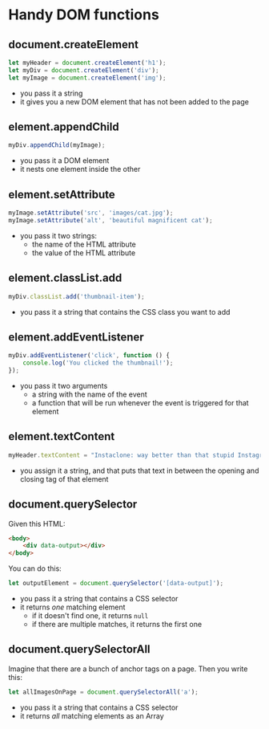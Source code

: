 

# Handy DOM functions

## document.createElement

```js
let myHeader = document.createElement('h1');
let myDiv = document.createElement('div');
let myImage = document.createElement('img');
```

- you pass it a string
- it gives you a new DOM element that has not been added to the page

## element.appendChild

```js
myDiv.appendChild(myImage);
```

- you pass it a DOM element
- it nests one element inside the other

## element.setAttribute

```js
myImage.setAttribute('src', 'images/cat.jpg');
myImage.setAttribute('alt', 'beautiful magnificent cat');
```

- you pass it two strings:
    - the name of the HTML attribute
    - the value of the HTML attribute

## element.classList.add

```js
myDiv.classList.add('thumbnail-item');
```

- you pass it a string that contains the CSS class you want to add

## element.addEventListener

```js
myDiv.addEventListener('click', function () {
    console.log('You clicked the thumbnail!');
});
```

- you pass it two arguments
    - a string with the name of the event
    - a function that will be run whenever the event is triggered for that element


## element.textContent

```js
myHeader.textContent = "Instaclone: way better than that stupid Instagram.";
```

- you assign it a string, and that puts that text in between the opening and closing tag of that element


## document.querySelector

Given this HTML:

```html
<body>
    <div data-output></div>
</body>
```

You can do this:

```js
let outputElement = document.querySelector('[data-output]');
```

- you pass it a string that contains a CSS selector
- it returns _one_ matching element
    - if it doesn't find one, it returns `null`
    - if there are multiple matches, it returns the first one


## document.querySelectorAll

Imagine that there are a bunch of anchor tags on a page.
Then you write this:

```js
let allImagesOnPage = document.querySelectorAll('a');
```

- you pass it a string that contains a CSS selector
- it returns *all* matching elements as an Array


